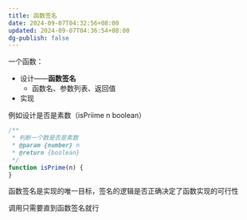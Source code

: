 ```yaml
---
title: 函数签名
date: 2024-09-07T04:32:56+08:00
updated: 2024-09-07T04:36:54+08:00
dg-publish: false
---
```


一个函数：

- 设计——**函数签名**
	- 函数名、参数列表、返回值
- 实现

例如设计是否是素数（isPriime n boolean）

```js
/**
 * 判断一个数是否是素数
 * @param {number} n
 * @return {boolean}
 */
function isPrime(n) {
}
```

函数签名是实现的唯一目标，签名的逻辑是否正确决定了函数实现的可行性

调用只需要直到函数签名就行
